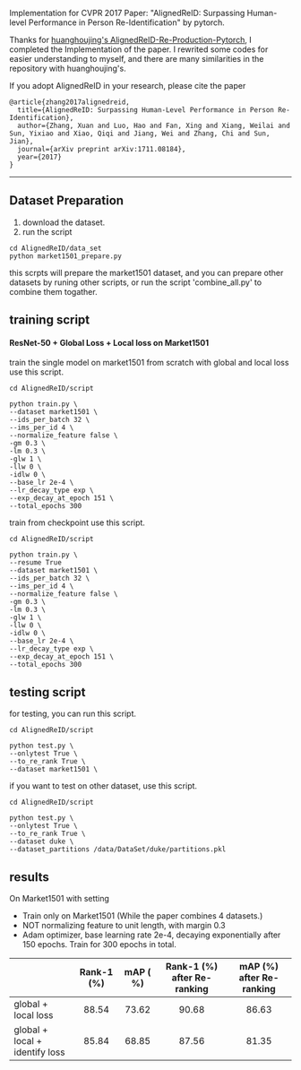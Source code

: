 Implementation for CVPR 2017 Paper: "AlignedReID: Surpassing Human-level Performance in Person Re-Identification" by pytorch.


Thanks for [huanghoujing's AlignedReID-Re-Production-Pytorch](https://github.com/huanghoujing/AlignedReID-Re-Production-Pytorch), I completed the Implementation of the paper. I rewrited some codes for easier understanding to myself, and there are many similarities in the repository with huanghoujing's.

If you adopt AlignedReID in your research, please cite the paper

```
@article{zhang2017alignedreid,
  title={AlignedReID: Surpassing Human-Level Performance in Person Re-Identification},
  author={Zhang, Xuan and Luo, Hao and Fan, Xing and Xiang, Weilai and Sun, Yixiao and Xiao, Qiqi and Jiang, Wei and Zhang, Chi and Sun, Jian},
  journal={arXiv preprint arXiv:1711.08184},
  year={2017}
}
```
---
## Dataset Preparation
1. download the dataset.
2. run the script 
```
cd AlignedReID/data_set
python market1501_prepare.py
```
this scrpts will prepare the market1501 dataset, and you can prepare other datasets by runing other scripts, or run the script 'combine_all.py' to combine them togather.


## training script
#### ResNet-50 + Global Loss + Local loss on Market1501
train the single model on market1501 from scratch with global and local loss use this script.
```
cd AlignedReID/script

python train.py \
--dataset market1501 \
--ids_per_batch 32 \
--ims_per_id 4 \
--normalize_feature false \
-gm 0.3 \
-lm 0.3 \
-glw 1 \
-llw 0 \
-idlw 0 \
--base_lr 2e-4 \
--lr_decay_type exp \
--exp_decay_at_epoch 151 \
--total_epochs 300
```
train from checkpoint use this script.

```
cd AlignedReID/script

python train.py \
--resume True
--dataset market1501 \
--ids_per_batch 32 \
--ims_per_id 4 \
--normalize_feature false \
-gm 0.3 \
-lm 0.3 \
-glw 1 \
-llw 0 \
-idlw 0 \
--base_lr 2e-4 \
--lr_decay_type exp \
--exp_decay_at_epoch 151 \
--total_epochs 300
```

## testing script
for testing, you can run this script.   

```
cd AlignedReID/script

python test.py \
--onlytest True \
--to_re_rank True \
--dataset market1501 \
```
if you want to test on other dataset, use this script.

```
cd AlignedReID/script

python test.py \
--onlytest True \
--to_re_rank True \
--dataset duke \
--dataset_partitions /data/DataSet/duke/partitions.pkl
```

## results
On Market1501 with setting
- Train only on Market1501 (While the paper combines 4 datasets.)
-  NOT normalizing feature to unit length, with margin 0.3
- Adam optimizer, base learning rate 2e-4, decaying exponentially after 150 epochs. Train for 300 epochs in total.

|   | Rank-1 (%) | mAP ( %) | Rank-1 (%) after Re-ranking | mAP (%) after Re-ranking |
| --- | :---: | :---: | :---: | :---: |
| global + local loss | 88.54 | 73.62 | 90.68 | 86.63 |
| global + local + identify loss | 85.84 | 68.85 | 87.56 | 81.35 |
